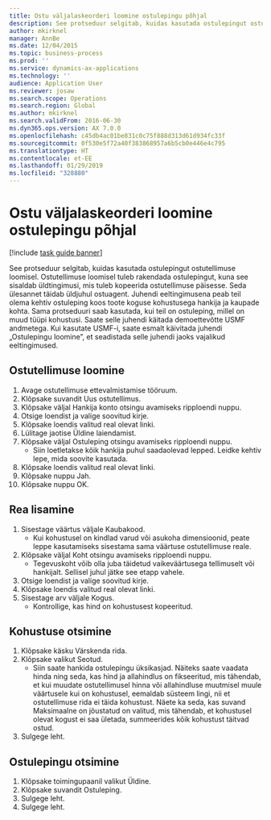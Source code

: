 ```yaml
---
title: Ostu väljalaskeorderi loomine ostulepingu põhjal
description: See protseduur selgitab, kuidas kasutada ostulepingut ostutellimuse loomisel.
author: mkirknel
manager: AnnBe
ms.date: 12/04/2015
ms.topic: business-process
ms.prod: ''
ms.service: dynamics-ax-applications
ms.technology: ''
audience: Application User
ms.reviewer: josaw
ms.search.scope: Operations
ms.search.region: Global
ms.author: mkirknel
ms.search.validFrom: 2016-06-30
ms.dyn365.ops.version: AX 7.0.0
ms.openlocfilehash: c45db4ac01be831c0c75f888d313d61d934fc33f
ms.sourcegitcommit: 0f530e5f72a40f383868957a6b5cb0e446e4c795
ms.translationtype: HT
ms.contentlocale: et-EE
ms.lasthandoff: 01/29/2019
ms.locfileid: "328880"
---
```

# <a name="create-a-purchase-release-order-from-a-purchase-agreement"></a>Ostu väljalaskeorderi loomine ostulepingu põhjal

[!include [task guide banner](../../includes/task-guide-banner.md)]

See protseduur selgitab, kuidas kasutada ostulepingut ostutellimuse loomisel. Ostutellimuse loomisel tuleb rakendada ostulepingut, kuna see sisaldab üldtingimusi, mis tuleb kopeerida ostutellimuse päisesse. Seda ülesannet täidab üldjuhul ostuagent. Juhendi eeltingimusena peab teil olema kehtiv ostuleping koos toote koguse kohustusega hankija ja kaupade kohta. Sama protseduuri saab kasutada, kui teil on ostuleping, millel on muud tüüpi kohustusi. Saate selle juhendi käitada demoettevõtte USMF andmetega. Kui kasutate USMF-i, saate esmalt käivitada juhendi „Ostulepingu loomine”, et seadistada selle juhendi jaoks vajalikud eeltingimused.


## <a name="create-a-purchase-order"></a>Ostutellimuse loomine
1. Avage ostutellimuse ettevalmistamise tööruum.
2. Klõpsake suvandit Uus ostutellimus.
3. Klõpsake väljal Hankija konto otsingu avamiseks ripploendi nuppu.
4. Otsige loendist ja valige soovitud kirje.
5. Klõpsake loendis valitud real olevat linki.
6. Lülitage jaotise Üldine laiendamist.
7. Klõpsake väljal Ostuleping otsingu avamiseks ripploendi nuppu.
    * Siin loetletakse kõik hankija puhul saadaolevad lepped. Leidke kehtiv lepe, mida soovite kasutada.  
8. Klõpsake loendis valitud real olevat linki.
9. Klõpsake nuppu Jah.
10. Klõpsake nuppu OK.

## <a name="add-a-line"></a>Rea lisamine
1. Sisestage väärtus väljale Kaubakood.
    * Kui kohustusel on kindlad varud või asukoha dimensioonid, peate leppe kasutamiseks sisestama sama väärtuse ostutellimuse reale.  
2. Klõpsake väljal Koht otsingu avamiseks ripploendi nuppu.
    * Tegevuskoht võib olla juba täidetud vaikeväärtusega tellimuselt või hankijalt. Sellisel juhul jätke see etapp vahele.  
3. Otsige loendist ja valige soovitud kirje.
4. Klõpsake loendis valitud real olevat linki.
5. Sisestage arv väljale Kogus.
    * Kontrollige, kas hind on kohustusest kopeeritud.  

## <a name="look-up-the-commitment"></a>Kohustuse otsimine
1. Klõpsake käsku Värskenda rida.
2. Klõpsake valikut Seotud.
    * Siin saate hankida ostulepingu üksikasjad. Näiteks saate vaadata hinda ning seda, kas hind ja allahindlus on fikseeritud, mis tähendab, et kui muudate ostutellimusel hinna või allahindluse muutmisel muule väärtusele kui on kohustusel, eemaldab süsteem lingi, nii et ostutellimuse rida ei täida kohustust. Näete ka seda, kas suvand Maksimaalne on jõustatud on valitud, mis tähendab, et kohustusel olevat kogust ei saa ületada, summeerides kõik kohustust täitvad ostud.  
3. Sulgege leht.

## <a name="look-up-the-purchase-agreement"></a>Ostulepingu otsimine
1. Klõpsake toimingupaanil valikut Üldine.
2. Klõpsake suvandit Ostuleping.
3. Sulgege leht.
4. Sulgege leht.

